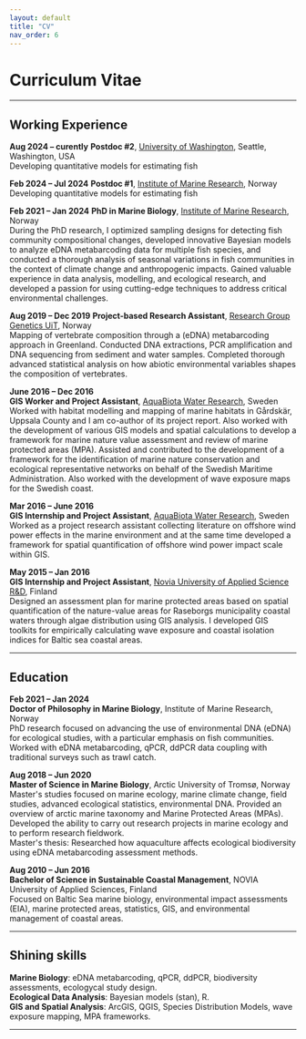 ```yaml
---
layout: default
title: "CV"
nav_order: 6
---
```


# Curriculum Vitae

---

## Working Experience

**Aug 2024 – curently**
**Postdoc #2**, [University of Washington](http://kellyresearchlab.com), Seattle, Washington, USA  
Developing quantitative models for estimating fish

**Feb 2024 – Jul 2024**
**Postdoc #1**, [Institute of Marine Research](https://hi.no/hi), Norway  
Developing quantitative models for estimating fish

**Feb 2021 – Jan 2024**
**PhD in Marine Biology**, [Institute of Marine Research](https://hi.no/hi), Norway  
During the PhD research, I optimized sampling designs for detecting fish community compositional changes, developed innovative Bayesian models to analyze eDNA metabarcoding data for multiple fish species, and conducted a thorough analysis of seasonal variations in fish communities in the context of climate change and anthropogenic impacts. Gained valuable experience in data analysis, modelling, and ecological research, and developed a passion for using cutting-edge techniques to address critical environmental challenges.

**Aug 2019 – Dec 2019**
**Project-based Research Assistant**, [Research Group Genetics UiT](https://uit.no/research/genetics), Norway  
Mapping of vertebrate composition through a (eDNA) metabarcoding approach in Greenland. Conducted DNA extractions, PCR amplification and DNA sequencing from sediment and water samples. Completed thorough advanced statistical analysis on how abiotic environmental variables shapes the composition of vertebrates. 

**June 2016 – Dec 2016**  
**GIS Worker and Project Assistant**, [AquaBiota Water Research](https://www.aquabiota.se/en/us), Sweden  
Worked with habitat modelling and mapping of marine habitats in Gårdskär, Uppsala County and I am co-author of its project report. Also worked with the development of various GIS models and spatial calculations to develop a framework for marine nature value assessment and review of marine protected areas (MPA). Assisted and contributed to the development of a framework for the identification of marine nature conservation and ecological representative networks on behalf of the Swedish Maritime Administration. Also worked with the development of wave exposure maps for the Swedish coast.

**Mar 2016 – June 2016**  
**GIS Internship and Project Assistant**, [AquaBiota Water Research](https://www.aquabiota.se/en/us), Sweden  
Worked as a project research assistant collecting literature on offshore wind power effects in the marine environment and at the same time developed a framework for spatial quantification of offshore wind power impact scale within GIS.

**May 2015 – Jan 2016**  
**GIS Internship and Project Assistant**, [Novia University of Applied Science R&D](https://www.novia.fi/en/rdi/), Finland  
Designed an assessment plan for marine protected areas based on spatial quantification of the nature-value areas for Raseborgs municipality coastal waters through algae distribution using GIS analysis. I developed GIS toolkits for empirically calculating wave exposure and coastal isolation indices for Baltic sea coastal areas. 

---

## Education

**Feb 2021 – Jan 2024**  
**Doctor of Philosophy in Marine Biology**, Institute of Marine Research, Norway  
PhD research focused on advancing the use of environmental DNA (eDNA) for ecological studies, with a particular emphasis on fish communities. Worked with eDNA metabarcoding, qPCR, ddPCR data coupling with traditional surveys such as trawl catch.

**Aug 2018 – Jun 2020**  
**Master of Science in Marine Biology**, Arctic University of Tromsø, Norway  
Master's studies focused on marine ecology, marine climate change, field studies, advanced ecological statistics, environmental DNA. Provided an overview of arctic marine taxonomy and Marine Protected Areas (MPAs). Developed the ability to carry out research projects in marine ecology and to perform research fieldwork.  
Master's thesis: Researched how aquaculture affects ecological biodiversity using eDNA metabarcoding assessment methods.

**Aug 2010 – Jun 2016**  
**Bachelor of Science in Sustainable Coastal Management**, NOVIA University of Applied Sciences, Finland  
Focused on Baltic Sea marine biology, environmental impact assessments (EIA), marine protected areas, statistics, GIS, and environmental management of coastal areas.

---

## Shining skills

**Marine Biology**: eDNA metabarcoding, qPCR, ddPCR, biodiversity assessments, ecologycal study design.  
**Ecological Data Analysis**: Bayesian models (stan), R.  
**GIS and Spatial Analysis**: ArcGIS, QGIS, Species Distribution Models, wave exposure mapping, MPA frameworks.

---